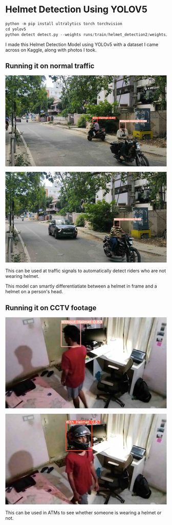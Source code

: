 # Helmet Detection Using YOLOV5

```python
python -m pip install ultralytics torch torchvision
cd yolov5
python detect detect.py --weights runs/train/helmet_detection2/weights/last.pt --img 640 --conf 0.25 --source 0

```

I made this Helmet Detection Model using YOLOv5 with a dataset I came across on Kaggle, along with photos I took.

## Running it on normal traffic

![1.jpg](/images/1.jpg)

![2.jpg](/images/2.jpg)

This can be used at traffic signals to automatically detect riders who are not wearing helmet.

This model can smartly differentiatiate between a helmet in frame and a helmet on a person's head.

## Running it on CCTV footage

![3.jpg](/images/3.jpg)

![4.jpg](/images/4.jpg)

This can be used in ATMs to see whether someone is wearing a helmet or not.
